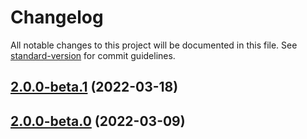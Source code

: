 # Changelog

All notable changes to this project will be documented in this file. See [standard-version](https://github.com/conventional-changelog/standard-version) for commit guidelines.

## [2.0.0-beta.1](https://github.com/YonicDev/gca-js/compare/v2.0.0-beta.0...v2.0.0-beta.1) (2022-03-18)

## [2.0.0-beta.0](https://github.com/YonicDev/gca-js-2/compare/v1.0.2...v2.0.0-beta.0) (2022-03-09)
